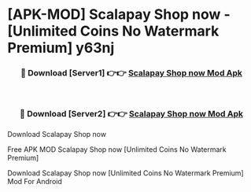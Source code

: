 # [APK-MOD] Scalapay Shop now - [Unlimited Coins No Watermark Premium] y63nj



<div align="center">
<h3>🔴 Download [Server1] 👉👉 <a href="https://momento.my/?title=Scalapay_Shop_now">Scalapay Shop now Mod Apk</a></h3><br>

<h3>🔴 Download [Server2] 👉👉 <a href="https://momento.my/?title=Scalapay_Shop_now">Scalapay Shop now Mod Apk</a></h3>
</div>



Download Scalapay Shop now 

Free APK MOD Scalapay Shop now [Unlimited Coins No Watermark Premium]

Download Scalapay Shop now [Unlimited Coins No Watermark Premium] Mod For Android
